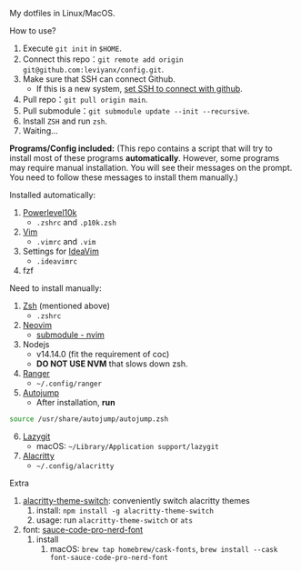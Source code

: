 My dotfiles in Linux/MacOS.

How to use?

1. Execute `git init` in `$HOME`.
2. Connect this repo：`git remote add origin git@github.com:leviyanx/config.git`.
3. Make sure that SSH can connect Github.
   - If this is a new system, [set SSH to connect with github](./set_ssh.md).
4. Pull repo：`git pull origin main`.
5. Pull submodule：`git submodule update --init --recursive`.
6. Install `ZSH` and run `zsh`.
7. Waiting...

**Programs/Config included:** (This repo contains a script that will try to install most of these programs **automatically**. However, some programs may require manual installation. You will see their messages on the prompt. You need to follow these messages to install them manually.)

Installed automatically:

1. [Powerlevel10k](https://github.com/romkatv/powerlevel10k)
    - `.zshrc` and `.p10k.zsh`
2. [Vim](https://www.vim.org/)
    -  `.vimrc` and `.vim`
3. Settings for [IdeaVim](https://plugins.jetbrains.com/plugin/164-ideavim)
    - `.ideavimrc`
4. fzf 

Need to install manually:

1. [Zsh](https://www.zsh.org/) (mentioned above)
    - `.zshrc`
2. [Neovim](https://neovim.io/)
    - [submodule - nvim](https://github.com/leviyanx/nvim.git)
3. Nodejs 
    - v14.14.0 (fit the requirement of coc)
    - **DO NOT USE NVM** that slows down zsh.
4. [Ranger](https://github.com/ranger/ranger)
    - `~/.config/ranger`
5. [Autojump](https://github.com/wting/autojump)
    - After installation, **run** 
```bash
source /usr/share/autojump/autojump.zsh
```
6. [Lazygit](https://github.com/jesseduffield/lazygit)
   - macOS: `~/Library/Application support/lazygit`
7. [Alacritty](https://github.com/alacritty/alacritty)
    - `~/.config/alacritty`

Extra

1. [alacritty-theme-switch](https://github.com/tichopad/alacritty-theme-switch): conveniently switch alacritty themes
    1. install: `npm install -g alacritty-theme-switch`
    2. usage: run `alacritty-theme-switch` or `ats`
2. font: [ sauce-code-pro-nerd-font ](https://github.com/ryanoasis/nerd-fonts/tree/master/patched-fonts/SourceCodePro)
    1. install
        1. macOS: `brew tap homebrew/cask-fonts`, `brew install --cask font-sauce-code-pro-nerd-font`
